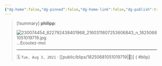 ```yaml
---
{"dg-home":false,"dg-pinned":false,"dg-home-link":false,"dg-publish":true,"type":"blip","disabled rules":["yaml-title","yaml-title-alias","file-name-heading"],"title":"philipp on instagram @ 2021-08-03","created-date":"2021-08-03T16:00:00","updated-date":"2025-05-02T17:43:08","dg-path":"blips/18250681051019719.md","permalink":"/blips/18250681051019719/","dgPassFrontmatter":true,"created":"2021-08-03T16:00:00","updated":"2025-05-02T17:43:08"}
---
```


> [!summary] **philipp**:
>
> ![230074454_822792438401968_2160311607253606843_n_18250681051019719.jpg](/img/user/attachments/230074454_822792438401968_2160311607253606843_n_18250681051019719.jpg)
> …Ecoutez-moi
> - - -
>
> 🗓️ `Tue, Aug 3, 2021` · [[public/blips/18250681051019719\|🔗]]
{ #blip}

